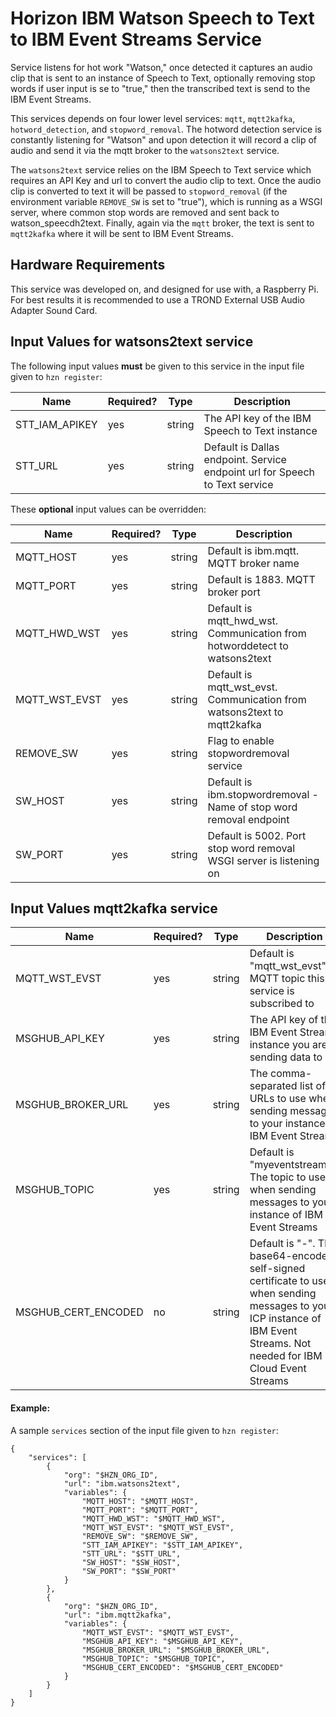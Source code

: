 # Horizon IBM Watson Speech to Text to IBM Event Streams Service

Service listens for hot work "Watson," once detected it captures an audio clip that is sent to an instance of Speech to Text, optionally removing stop words if user input is se to "true," then the transcribed text is send to the IBM Event Streams.

This services depends on four lower level services: `mqtt`, `mqtt2kafka`, `hotword_detection`, and `stopword_removal`. The hotword detection service is constantly listening for "Watson" and upon detection it will record a clip of audio and send it via the mqtt broker to the `watsons2text` service. 

The `watsons2text` service relies on the IBM Speech to Text service which requires an API Key and url to convert the audio clip to text. Once the audio clip is converted to text it will be passed to `stopword_removal` (if the environment variable `REMOVE_SW` is set to "true"), which is running as a WSGI server, where common stop words are removed and sent back to watson_speecdh2text. Finally, again via the `mqtt` broker, the text is sent to `mqtt2kafka` where it will be sent to IBM Event Streams. 

## Hardware Requirements 

This service was developed on, and designed for use with, a Raspberry Pi. For best results it is recommended to use a TROND External USB Audio Adapter Sound Card.

## Input Values for watsons2text service

The following input values **must** be given to this service in the input file given to `hzn register`:


| Name | Required? | Type | Description |
| ---- | --------- | ---- | ---------------- |
| STT_IAM_APIKEY | yes | string | The API key of the IBM Speech to Text instance |
| STT_URL | yes | string | Default is Dallas endpoint. Service endpoint url for Speech to Text service |

These **optional** input values can be overridden:


| Name | Required? | Type | Description |
| ---- | --------- | ---- | ---------------- |
| MQTT_HOST | yes | string | Default is ibm.mqtt. MQTT broker name | 
| MQTT_PORT | yes | string | Default is 1883. MQTT broker port | 
| MQTT_HWD_WST | yes | string | Default is mqtt_hwd_wst. Communication from hotworddetect to watsons2text | 
| MQTT_WST_EVST | yes | string | Default is mqtt_wst_evst. Communication from watsons2text to mqtt2kafka | 
| REMOVE_SW | yes | string | Flag to enable stopwordremoval service | 
| SW_HOST | yes | string | Default is ibm.stopwordremoval - Name of stop word removal endpoint | 
| SW_PORT | yes | string | Default is 5002. Port stop word removal WSGI server is listening on | 

## Input Values mqtt2kafka service

| Name | Required? | Type | Description |
| ---- | --------- | ---- | ---------------- |
| MQTT_WST_EVST | yes | string | Default is "mqtt_wst_evst". MQTT topic this service is subscribed to | 
| MSGHUB_API_KEY | yes | string | The API key of the IBM Event Streams instance you are sending data to |
| MSGHUB_BROKER_URL | yes | string | The comma-separated list of URLs to use when sending messages to your instance of IBM Event Streams |
| MSGHUB_TOPIC | yes | string | Default is "myeventstreams". The topic to use when sending messages to your instance of IBM Event Streams |
| MSGHUB_CERT_ENCODED | no | string | Default is "-". The base64-encoded self-signed certificate to use when sending messages to your ICP instance of  IBM Event Streams. Not needed for IBM Cloud Event Streams |


#### Example:
A sample `services` section of the input file given to `hzn register`:
```
{
    "services": [
        {
            "org": "$HZN_ORG_ID",
            "url": "ibm.watsons2text",
            "variables": {
                "MQTT_HOST": "$MQTT_HOST",
                "MQTT_PORT": "$MQTT_PORT",
                "MQTT_HWD_WST": "$MQTT_HWD_WST",
                "MQTT_WST_EVST": "$MQTT_WST_EVST",
                "REMOVE_SW": "$REMOVE_SW",
                "STT_IAM_APIKEY": "$STT_IAM_APIKEY",
                "STT_URL": "$STT_URL",
                "SW_HOST": "$SW_HOST",
                "SW_PORT": "$SW_PORT"
            }
        },
        {
            "org": "$HZN_ORG_ID",
            "url": "ibm.mqtt2kafka",
            "variables": {
                "MQTT_WST_EVST": "$MQTT_WST_EVST",
                "MSGHUB_API_KEY": "$MSGHUB_API_KEY",
                "MSGHUB_BROKER_URL": "$MSGHUB_BROKER_URL",
                "MSGHUB_TOPIC": "$MSGHUB_TOPIC",
                "MSGHUB_CERT_ENCODED": "$MSGHUB_CERT_ENCODED"
            }
        }
    ]
}
```

